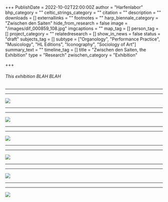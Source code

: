 +++
PublishDate = 2022-10-02T22:00:00Z
author = "Harfenlabor"
bhp_category = ""
celtic_strings_category = ""
citation = ""
description = ""
downloads = []
externallinks = ""
footnotes = ""
harp_biennale_category = "Zwischen den Saiten"
hide_from_research = false
image = "/images/dif_000859_108.jpg"
imgcaptions = ""
map_tag = []
person_tag = []
project_category = ""
relatedresearch = []
show_in_news = false
status = "draft"
subjects_tag = []
subtype = ["Organology", "Performance Practice", "Musicology", "HL Editions", "Iconography", "Sociology of Art"]
summary_text = ""
timeline_tag = []
title = "Zwischen den Saiten, the Exhibition"
type = "Research"
zwischen_category = "Exhibition"

+++
###### This exhibition BLAH BLAH

***

***

  
![](/images/dif_000859_43.jpg)

***

***

![](/images/dif_000859_63.jpg)

***

***

![](/images/dif_000859_51.jpg)

***

***

![](/images/dif_000859_38.jpg)

***

***

![](/images/dif_000859_65.jpg)

***

***

![](/images/dif_000859_32.jpg)